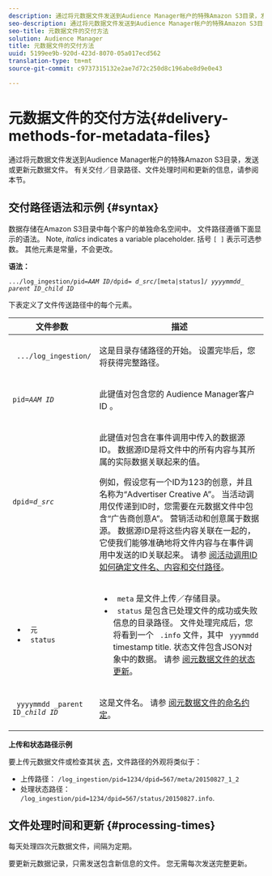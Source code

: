 ```yaml
---
description: 通过将元数据文件发送到Audience Manager帐户的特殊Amazon S3目录，发送或更新元数据文件。 有关交付／目录路径、文件处理时间和更新的信息，请参阅本节。
seo-description: 通过将元数据文件发送到Audience Manager帐户的特殊Amazon S3目录，发送或更新元数据文件。 有关交付／目录路径、文件处理时间和更新的信息，请参阅本节。
seo-title: 元数据文件的交付方法
solution: Audience Manager
title: 元数据文件的交付方法
uuid: 5199ee9b-920d-423d-8070-05a017ecd562
translation-type: tm+mt
source-git-commit: c9737315132e2ae7d72c250d8c196abe8d9e0e43

---
```



# 元数据文件的交付方法{#delivery-methods-for-metadata-files}

通过将元数据文件发送到Audience Manager帐户的特殊Amazon S3目录，发送或更新元数据文件。 有关交付／目录路径、文件处理时间和更新的信息，请参阅本节。

## 交付路径语法和示例 {#syntax}

数据存储在Amazon S3目录中每个客户的单独命名空间中。 文件路径遵循下面显示的语法。 Note, *italics* indicates a variable placeholder. 括号 `[ ]` 表示可选参数。 其他元素是常量，不会更改。

**语法：**
<pre><code>.../log_ingestion/pid=<i>AAM ID</i>/dpid= <i>d_src</i>/[meta|status]/ <i>yyyymmdd</i>_ <i></i><i>parent ID_child ID</i></code></pre>

下表定义了文件传送路径中的每个元素。

<table id="table_E3DB873D4CB3479AA7173838EB9898CE"> 
 <thead> 
  <tr> 
   <th colname="col1" class="entry"> 文件参数 </th> 
   <th colname="col2" class="entry"> 描述 </th> 
  </tr> 
 </thead>
 <tbody> 
  <tr> 
   <td colname="col1"> <p> <code> .../log_ingestion/</code> </p> </td> 
   <td colname="col2"> <p>这是目录存储路径的开始。 设置完毕后，您将获得完整路径。 </p> </td> 
  </tr> 
  <tr> 
   <td colname="col1"> <p> <code>pid=<i>AAM ID</i></code> </p> </td> 
   <td colname="col2"> <p>此键值对包含您的 <span class="keyword"> Audience Manager客户ID</span> 。 </p> </td> 
  </tr> 
  <tr> 
   <td colname="col1"> <p> <code>dpid=<i>d_src</i></code> </p> </td> 
   <td colname="col2"> <p>此键值对包含在事件调用中传入的数据源ID。 数据源ID是将文件中的所有内容与其所属的实际数据关联起来的值。 </p> <p>例如，假设您有一个ID为123的创意，并且名称为“Advertiser Creative A”。 当活动调用仅传递到ID时，您需要在元数据文件中包含“广告商创意A”。 营销活动和创意属于数据源。 数据源ID是将这些内容关联在一起的，它使我们能够准确地将文件内容与在事件调用中发送的ID关联起来。 请参 <a href="../../../reporting/audience-optimization-reports/metadata-files-intro/metadata-file-overview.md#how-ids-shape-file-names"> 阅活动调用ID如何确定文件名、内容和交付路径</a>。 </p> </td> 
  </tr> 
  <tr> 
   <td colname="col1"> 
    <ul id="ul_8AFA4E7FCE984789AF05EA31718F39CD"> 
     <li id="li_A493880F6ECB467DBB590226CC7A5847"> <code> 元</code> </li> 
     <li id="li_2D6DAC956D084A1DB43C9C5B2C821F87"> <code> status</code> </li> 
    </ul> </td> 
   <td colname="col2"> <p> 
     <ul id="ul_5907ADF5B20C4FEC94EF5A09BE02F2CD"> 
      <li id="li_AE70B44FEDCF4A05ADAFF4E49296F67D"> <code> meta</code> 是文件上传／存储目录。 </li> 
      <li id="li_2ADEA90E01364E888CAAAB8A65A6383F"> <code> status</code> 是包含已处理文件的成功或失败信息的目录路径。 文件处理完成后，您将看到一个 <code> .info</code> 文件，其中 <code> yyymmdd</code> timestamp title. 状态文件包含JSON对象中的数据。 请参 <a href="../../../reporting/audience-optimization-reports/metadata-files-intro/metadata-update-status.md"> 阅元数据文件的状态更新</a>。 </li> 
     </ul> </p> </td> 
  </tr> 
  <tr> 
   <td colname="col1"> <p> <code> yyyymmdd <i>_</i>parent ID<i>_</i><i>child ID</i></code> </p> </td> 
   <td colname="col2"> <p>这是文件名。 请参 <a href="../../../reporting/audience-optimization-reports/metadata-files-intro/metadata-file-names.md"> 阅元数据文件的命名约定</a>。 </p> </td> 
  </tr> 
 </tbody> 
</table>

**上传和状态路径示例**

要上传元数据文件或检查其状 [态](../../../reporting/audience-optimization-reports/metadata-files-intro/metadata-update-status.md)，文件路径的外观将类似于：

* 上传路径： `/log_ingestion/pid=1234/dpid=567/meta/20150827_1_2`
* 处理状态路径： `/log_ingestion/pid=1234/dpid=567/status/20150827.info`.

## 文件处理时间和更新 {#processing-times}

每天处理四次元数据文件，间隔为定期。

要更新元数据记录，只需发送包含新信息的文件。 您无需每次发送完整更新。
